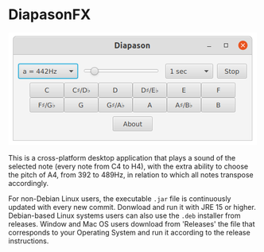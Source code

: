 # DiapasonFX

![screenshot](/diapasonfx_yaru-light.png)

This is a cross-platform desktop application that plays a sound of the selected note (every note from C4 to H4), with the extra ability to choose the pitch of A4, from 392 to 489Hz, in relation to which all notes transpose accordingly.

For non-Debian Linux users, the executable <code>.jar</code> file is continuously updated with every new commit. Donwload and run it with JRE 15 or higher. Debian-based Linux systems users can also use the <code>.deb</code> installer from releases.
Window and Mac OS users download from 'Releases' the file that corresponds to your Operating System and run it according to the release instructions.
